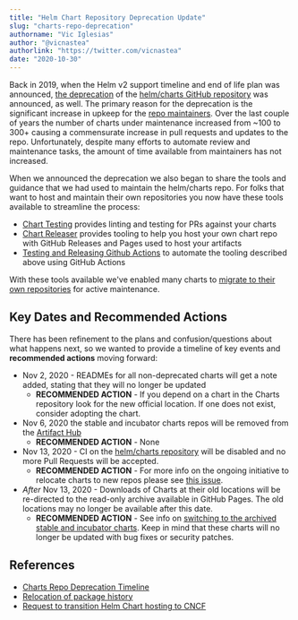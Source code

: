 ```yaml
---
title: "Helm Chart Repository Deprecation Update"
slug: "charts-repo-deprecation"
authorname: "Vic Iglesias"
author: "@vicnastea"
authorlink: "https://twitter.com/vicnastea"
date: "2020-10-30"
---
```


Back in 2019, when the Helm v2 support timeline and end of life plan was announced, [the deprecation](https://github.com/helm/charts#deprecation-timeline) of the [helm/charts GitHub repository](https://github.com/helm/charts) was announced, as well. The primary reason for the deprecation is the significant increase in upkeep for the [repo maintainers](https://github.com/helm/charts/blob/master/OWNERS). Over the last couple of years the number of charts under maintenance increased from ~100 to 300+ causing a commensurate increase in pull requests and updates to the repo. Unfortunately, despite many efforts to automate review and maintenance tasks, the amount of time available from maintainers has not increased.

When we announced the deprecation we also began to share the tools and guidance that we had used to maintain the helm/charts repo. For folks that want to host and maintain their own repositories you now have these tools available to streamline the process:

- [Chart Testing](https://github.com/helm/chart-testing) provides linting and testing for PRs against your charts
- [Chart Releaser](https://github.com/helm/chart-releaser) provides tooling to help you host your own chart repo with GitHub Releases and Pages used to host your artifacts
- [Testing and Releasing Github Actions](https://github.com/helm?q=chart+action) to automate the tooling described above using GitHub Actions

With these tools available we've enabled many charts to [migrate to their own repositories](https://github.com/helm/charts/issues/21103) for active maintenance.

## Key Dates and Recommended Actions

There has been refinement to the plans and confusion/questions about what happens next, so we wanted to provide a timeline of key events and **recommended actions** moving forward:

* Nov 2, 2020 - READMEs for all non-deprecated charts will get a note added, stating that they will no longer be updated
    * **RECOMMENDED ACTION** - If you depend on a chart in the Charts repository look for the new official location. If one does not exist, consider adopting the chart.
* Nov 6, 2020 the stable and incubator charts repos will be removed from the [Artifact Hub](https://artifacthub.io/)
    * **RECOMMENDED ACTION** - None
* Nov 13, 2020 - CI on the [helm/charts repository](https://github.com/helm/chart) will be disabled and no more Pull Requests will be accepted.
    * **RECOMMENDED ACTION** - For more info on the ongoing initiative to relocate charts to new repos please see [this issue](https://github.com/helm/charts/issues/21103).
* *After* Nov 13, 2020 - Downloads of Charts at their old locations will be re-directed to the read-only archive available in GitHub Pages. The old locations may no longer be available after this date.
    * **RECOMMENDED ACTION** - See info on [switching to the archived stable and incubator charts](https://helm.sh/docs/faq/#i-am-getting-a-warning-about-unable-to-get-an-update-from-the-stable-chart-repository). Keep in mind that these charts will no longer be updated with bug fixes or security patches.


## References

* [Charts Repo Deprecation Timeline](https://github.com/helm/charts/issues/23944)
* [Relocation of package history](https://github.com/helm/charts/issues/23850)
* [Request to transition Helm Chart hosting to CNCF](https://github.com/helm/community/issues/114)

